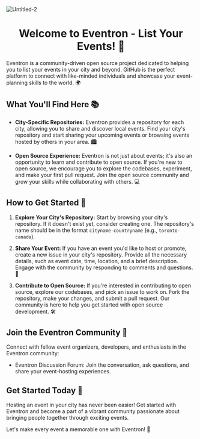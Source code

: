 ![Untitled-2](https://github.com/eventron/.github/assets/97366282/7e3eacc1-0994-47b9-8a6d-2ed90a4a5ddc)
<div align="center">
  <h1>Welcome to Eventron - List Your Events! 🎉</h1>
</div>


Eventron is a community-driven open source project dedicated to helping you to list your events in your city and beyond. GitHub is the perfect platform to connect with like-minded individuals and showcase your event-planning skills to the world. 🌍

## What You'll Find Here 📚

- **City-Specific Repositories:** Eventron provides a repository for each city, allowing you to share and discover local events. Find your city's repository and start sharing your upcoming events or browsing events hosted by others in your area. 🏙️

- **Open Source Experience:** Eventron is not just about events; it's also an opportunity to learn and contribute to open source. If you're new to open source, we encourage you to explore the codebases, experiment, and make your first pull request. Join the open source community and grow your skills while collaborating with others. 💻

## How to Get Started 🚀

1. **Explore Your City's Repository:** Start by browsing your city's repository. If it doesn't exist yet, consider creating one. The repository's name should be in the format `cityname-countryname` (e.g., `toronto-canada`).

2. **Share Your Event:** If you have an event you'd like to host or promote, create a new issue in your city's repository. Provide all the necessary details, such as event date, time, location, and a brief description. Engage with the community by responding to comments and questions. 💬

3. **Contribute to Open Source:** If you're interested in contributing to open source, explore our codebases, and pick an issue to work on. Fork the repository, make your changes, and submit a pull request. Our community is here to help you get started with open source development. 🛠️

## Join the Eventron Community 🤝

Connect with fellow event organizers, developers, and enthusiasts in the Eventron community:

- Eventron Discussion Forum: Join the conversation, ask questions, and share your event-hosting experiences.

## Get Started Today 🎈

Hosting an event in your city has never been easier! Get started with Eventron and become a part of a vibrant community passionate about bringing people together through exciting events.

Let's make every event a memorable one with Eventron! 🌟
